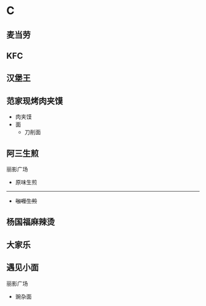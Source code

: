 # C
## 麦当劳

## KFC

## 汉堡王

## 范家现烤肉夹馍

* 肉夹馍
* 面
  * 刀削面

## 阿三生煎

丽影广场

* 原味生煎

---
* ~~咖喱生煎~~

## 杨国福麻辣烫

## 大家乐

## 遇见小面

丽影广场

* 豌杂面


